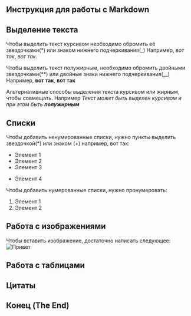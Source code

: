 ## Инструкция для работы с Markdown

## Выделение текста
Чтобы выделить текст курсивом необходимо обромить её звездочками(*) или знаком нижнего подчеркивания(_) Например, *вот так*, _вот так_.

Чтобы выделить текст полужирным, необходимо обромить двойными звездочками(**) или двойные знаки нижнего подчеркивания(__) Например, **вот так**, __вот так__

Альтернативные способы выделения текста курсивом или жирным, чтобы совмещать. Например _Текст может быть выделен курсивом и при этом быть **полужирным**_

## Списки


Чтобы добавить ненумированные списки, нужно пункты выделить звездочкой(*) или знаком (+) например, вот так:
* Элемент 1
* Элемент 2
* Элемент 3
+ Элемент 4

Чтобы добавить нумерованные списки, нужно пронумеровать:
1. Элемент 1
2. Элемент 2

## Работа с изображениями

Чтобы вставить изображение, достаточно написать следующее:
![Привет](maxresdefault.jpg)

## Работа с таблицами

## Цитаты

## Конец (The End)

